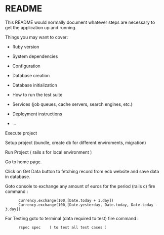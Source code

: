# README

This README would normally document whatever steps are necessary to get the
application up and running.

Things you may want to cover:

* Ruby version

* System dependencies

* Configuration

* Database creation

* Database initialization

* How to run the test suite

* Services (job queues, cache servers, search engines, etc.)

* Deployment instructions

* ...




Execute project

  Setup project (bundle, create db for different enviroments, migration)

  Run Project ( rails s for local environment )

  Go to home page.

  Click on Get Data button to fetching record from ecb website and save data in database.

  Goto console to exchange any amount of euros for the period  (rails c)
  fire command : 
          
          Currency.exchange(100,[Date.today + 1.day])
          Currency.exchange(100,[Date.yesterday, Date.today, Date.today - 3.day])




  For Testing goto to terminal (data required to test)
  fire command :

          rspec spec    ( to test all test cases )


